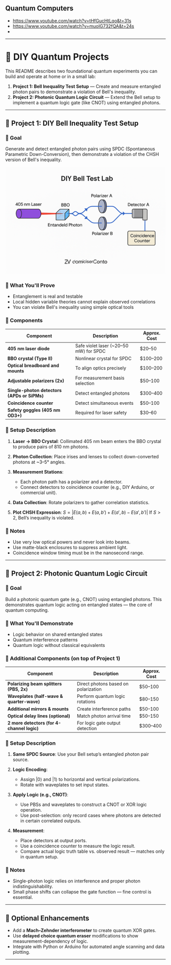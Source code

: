 ## Quantum Computers

* https://www.youtube.com/watch?v=tHfGucHtLqo&t=31s
* https://www.youtube.com/watch?v=muoIG732fQA&t=24s
* 

---

# 🧪 DIY Quantum Projects

This README describes two foundational quantum experiments you can build and operate at home or in a small lab:

1. **Project 1: Bell Inequality Test Setup** — Create and measure entangled photon pairs to demonstrate a violation of Bell's inequality.
2. **Project 2: Photonic Quantum Logic Circuit** — Extend the Bell setup to implement a quantum logic gate (like CNOT) using entangled photons.

---

## 🔬 Project 1: DIY Bell Inequality Test Setup

### 🎯 Goal

Generate and detect entangled photon pairs using SPDC (Spontaneous Parametric Down-Conversion), then demonstrate a violation of the CHSH version of Bell's inequality.

![A](A.png)

### 🧠 What You'll Prove

* Entanglement is real and testable
* Local hidden variable theories cannot explain observed correlations
* You can violate Bell's inequality using simple optical tools

### 🔧 Components

| Component                                   | Description                             | Approx. Cost |
| ------------------------------------------- | --------------------------------------- | ------------ |
| **405 nm laser diode**                      | Safe violet laser (\~20–50 mW) for SPDC | \$20–50      |
| **BBO crystal (Type II)**                   | Nonlinear crystal for SPDC              | \$100–200    |
| **Optical breadboard and mounts**           | To align optics precisely               | \$100–200    |
| **Adjustable polarizers (2x)**              | For measurement basis selection         | \$50–100     |
| **Single-photon detectors (APDs or SiPMs)** | Detect entangled photons                | \$300–400    |
| **Coincidence counter**                     | Detect simultaneous events              | \$50–100     |
| **Safety goggles (405 nm OD3+)**            | Required for laser safety               | \$30–60      |

### 🧰 Setup Description

1. **Laser → BBO Crystal**: Collimated 405 nm beam enters the BBO crystal to produce pairs of 810 nm photons.
2. **Photon Collection**: Place irises and lenses to collect down-converted photons at \~3–5° angles.
3. **Measurement Stations**:

   * Each photon path has a polarizer and a detector.
   * Connect detectors to coincidence counter (e.g., DIY Arduino, or commercial unit).
4. **Data Collection**: Rotate polarizers to gather correlation statistics.
5. **Plot CHSH Expression**:
   $S = |E(a, b) + E(a, b') + E(a', b) - E(a', b')|$
   If $S > 2$, Bell’s inequality is violated.

### 📌 Notes

* Use very low optical powers and never look into beams.
* Use matte-black enclosures to suppress ambient light.
* Coincidence window timing must be in the nanosecond range.

---

## 🧠 Project 2: Photonic Quantum Logic Circuit

### 🎯 Goal

Build a photonic quantum gate (e.g., CNOT) using entangled photons. This demonstrates quantum logic acting on entangled states — the core of quantum computing.

### 🧠 What You'll Demonstrate

* Logic behavior on shared entangled states
* Quantum interference patterns
* Quantum logic without classical equivalents

### 🔧 Additional Components (on top of Project 1)

| Component                                  | Description                          | Approx. Cost |
| ------------------------------------------ | ------------------------------------ | ------------ |
| **Polarizing beam splitters (PBS, 2x)**    | Direct photons based on polarization | \$50–100     |
| **Waveplates (half-wave & quarter-wave)**  | Perform quantum logic rotations      | \$80–150     |
| **Additional mirrors & mounts**            | Create interference paths            | \$50–100     |
| **Optical delay lines (optional)**         | Match photon arrival time            | \$50–150     |
| **2 more detectors (for 4-channel logic)** | For logic gate output detection      | \$300–400    |

### 🧰 Setup Description

1. **Same SPDC Source**: Use your Bell setup’s entangled photon pair source.
2. **Logic Encoding**:

   * Assign |0⟩ and |1⟩ to horizontal and vertical polarizations.
   * Rotate with waveplates to set input states.
3. **Apply Logic (e.g., CNOT)**:

   * Use PBSs and waveplates to construct a CNOT or XOR logic operation.
   * Use post-selection: only record cases where photons are detected in certain correlated outputs.
4. **Measurement**:

   * Place detectors at output ports.
   * Use a coincidence counter to measure the logic result.
   * Compare actual logic truth table vs. observed result — matches only in quantum setup.

### 📌 Notes

* Single-photon logic relies on interference and proper photon indistinguishability.
* Small phase shifts can collapse the gate function — fine control is essential.

---

## 📎 Optional Enhancements

* Add a **Mach–Zehnder interferometer** to create quantum XOR gates.
* Use **delayed choice quantum eraser** modifications to show measurement-dependency of logic.
* Integrate with Python or Arduino for automated angle scanning and data plotting.

---

